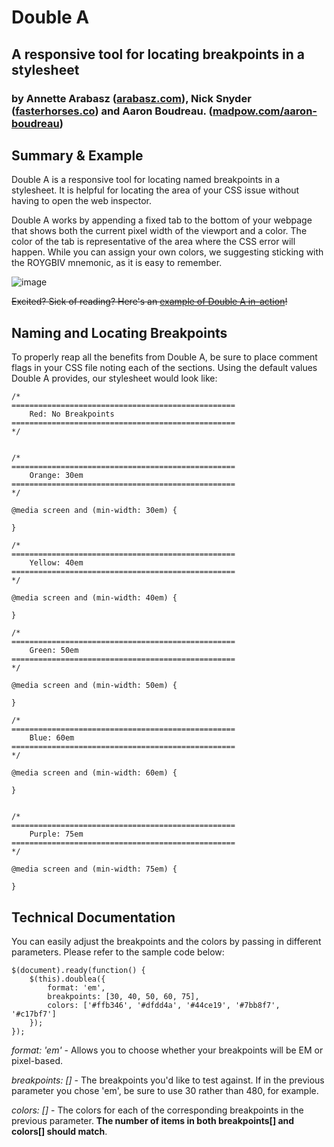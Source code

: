 # Double A
## A responsive tool for locating breakpoints in a stylesheet
### by Annette Arabasz ([arabasz.com](http://arabasz.com)), Nick Snyder ([fasterhorses.co](http://fasterhorses.co)) and Aaron Boudreau. ([madpow.com/aaron-boudreau](http://www.madpow.com/team/aaron-boudreau))


## Summary & Example
Double A is a responsive tool for locating named breakpoints in a stylesheet. It is helpful for locating the area of your CSS issue without having to open the web inspector. 

Double A works by appending a fixed tab to the bottom of your webpage that shows both the current pixel width of the viewport and a color. The color of the tab is representative of the area where the CSS error will happen. While you can assign your own colors, we suggesting sticking with the ROYGBIV mnemonic, as it is easy to remember.

![image](https://github.com/annetters/Double-A/assets/751308/902cfb5e-b72f-4dbe-929d-769fdf206108)


~~Excited? Sick of reading? Here's an [example of Double A in-action](http://fstrhrs.com/assets/double-a/index.html)!~~

## Naming and Locating Breakpoints
To properly reap all the benefits from Double A, be sure to place comment flags in your CSS file noting each of the sections. Using the default values Double A provides, our stylesheet would look like:

    /*
    ==================================================
        Red: No Breakpoints
    ==================================================
    */
    
    
    /*
    ==================================================
        Orange: 30em
    ==================================================
    */
    
    @media screen and (min-width: 30em) {
    
    }
    
    /*
    ==================================================
        Yellow: 40em
    ==================================================
    */
    
    @media screen and (min-width: 40em) {
    
    }
    
    /*
    ==================================================
        Green: 50em
    ==================================================
    */
    
    @media screen and (min-width: 50em) {
    
    }
    
    /*
    ==================================================
        Blue: 60em
    ==================================================
    */
    
    @media screen and (min-width: 60em) {
    
    }
    
    
    /*
    ==================================================
        Purple: 75em
    ==================================================
    */
    
    @media screen and (min-width: 75em) {
    
    }

## Technical Documentation
You can easily adjust the breakpoints and the colors by passing in different parameters. Please refer to the sample code below:

    $(document).ready(function() {
        $(this).doublea({
            format: 'em',
            breakpoints: [30, 40, 50, 60, 75],
            colors: ['#ffb346', '#dfdd4a', '#44ce19', '#7bb8f7', '#c17bf7']
        });
    });

*format: 'em'* - Allows you to choose whether your breakpoints will be EM or pixel-based. 

*breakpoints: []* - The breakpoints you'd like to test against. If in the previous parameter you chose 'em', be sure to use 30 rather than 480, for example.

*colors: []* - The colors for each of the corresponding breakpoints in the previous parameter. **The number of items in both breakpoints[] and colors[] should match**.

